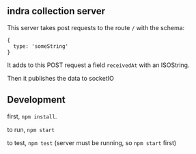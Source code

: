 ## indra collection server

This server takes post requests to the route `/` with the schema:

```
{
  type: 'someString'
}
```

It adds to this POST request a field `receivedAt` with an ISOString.

Then it publishes the data to socketIO

## Development

first, `npm install`.

to run, `npm start`

to test, `npm test` (server must be running, so `npm start` first)
